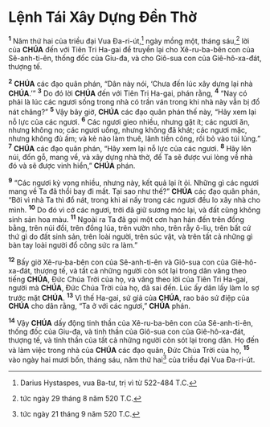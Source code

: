 # Lệnh Tái Xây Dựng Đền Thờ
<sup><b>1</b></sup> Năm thứ hai của triều đại Vua Đa-ri-út,[^1-1b226a85-7706-4518-bebe-04ee80105a14] ngày mồng một, tháng sáu,[^2-1b226a85-7706-4518-bebe-04ee80105a14] lời của **CHÚA** đến với Tiên Tri Ha-gai để truyền lại cho Xê-ru-ba-bên con của Sê-anh-ti-ên, thống đốc của Giu-đa, và cho Giô-sua con của Giê-hô-xa-đát, thượng tế.

<sup><b>2</b></sup> **CHÚA** các đạo quân phán, “Dân này nói, ‘Chưa đến lúc xây dựng lại nhà **CHÚA**.’” <sup><b>3</b></sup> Do đó lời **CHÚA** đến với Tiên Tri Ha-gai, phán rằng, <sup><b>4</b></sup> “Nay có phải là lúc các ngươi sống trong nhà có trần ván trong khi nhà này vẫn bị đổ nát chăng?” <sup><b>5</b></sup> Vậy bây giờ, **CHÚA** các đạo quân phán thế này, “Hãy xem lại nỗ lực của các ngươi. <sup><b>6</b></sup> Các ngươi gieo nhiều, nhưng gặt ít; các ngươi ăn, nhưng không no; các ngươi uống, nhưng không đã khát; các ngươi mặc, nhưng không đủ ấm; và kẻ nào làm thuê, lãnh tiền công, rồi bỏ vào túi lủng.” <sup><b>7</b></sup> **CHÚA** các đạo quân phán, “Hãy xem lại nỗ lực của các ngươi. <sup><b>8</b></sup> Hãy lên núi, đốn gỗ, mang về, và xây dựng nhà thờ, để Ta sẽ được vui lòng về nhà đó và sẽ được vinh hiển,” **CHÚA** phán.

<sup><b>9</b></sup> “Các ngươi kỳ vọng nhiều, nhưng này, kết quả lại ít ỏi. Những gì các ngươi mang về Ta đã thổi bay đi mất. Tại sao như thế?” **CHÚA** các đạo quân phán, “Bởi vì nhà Ta thì đổ nát, trong khi ai nấy trong các ngươi đều lo xây nhà cho mình. <sup><b>10</b></sup> Do đó vì cớ các ngươi, trời đã giữ sương móc lại, và đất cũng không sinh sản hoa màu. <sup><b>11</b></sup> Ngoài ra Ta đã gọi một cơn hạn hán đến trên đồng bằng, trên núi đồi, trên đồng lúa, trên vườn nho, trên rẫy ô-liu, trên bất cứ thứ gì do đất sinh sản, trên loài người, trên súc vật, và trên tất cả những gì bàn tay loài người đổ công sức ra làm.”

<sup><b>12</b></sup> Bấy giờ Xê-ru-ba-bên con của Sê-anh-ti-ên và Giô-sua con của Giê-hô-xa-đát, thượng tế, và tất cả những người còn sót lại trong dân vâng theo tiếng **CHÚA**, Đức Chúa Trời của họ, và vâng theo lời của Tiên Tri Ha-gai, người mà **CHÚA**, Đức Chúa Trời của họ, đã sai đến. Lúc ấy dân lấy làm lo sợ trước mặt **CHÚA**. <sup><b>13</b></sup> Vì thế Ha-gai, sứ giả của **CHÚA**, rao báo sứ điệp của **CHÚA** cho dân rằng, “Ta ở với các ngươi,” **CHÚA** phán.

<sup><b>14</b></sup> Vậy **CHÚA** dấy động tinh thần của Xê-ru-ba-bên con của Sê-anh-ti-ên, thống đốc của Giu-đa, và tinh thần của Giô-sua con của Giê-hô-xa-đát, thượng tế, và tinh thần của tất cả những người còn sót lại trong dân. Họ đến và làm việc trong nhà của **CHÚA** các đạo quân, Đức Chúa Trời của họ, <sup><b>15</b></sup> vào ngày hai mươi bốn, tháng sáu, năm thứ hai[^3-1b226a85-7706-4518-bebe-04ee80105a14] của triều đại Vua Đa-ri-út.

[^1-1b226a85-7706-4518-bebe-04ee80105a14]: Darius Hystaspes, vua Ba-tư, trị vì từ 522-484 T.C.
[^2-1b226a85-7706-4518-bebe-04ee80105a14]: tức ngày 29 tháng 8 năm 520 T.C.
[^3-1b226a85-7706-4518-bebe-04ee80105a14]: tức ngày 21 tháng 9 năm 520 T.C.